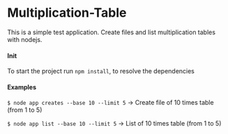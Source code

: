 # Multiplication-Table

This is a simple test application. Create files and list multiplication tables with nodejs.

#### Init

To start the project run `npm install`, to resolve the dependencies

#### Examples

`$ node app creates --base 10 --limit 5` -> Create file of 10 times table (from 1 to 5)

`$ node app list --base 10 --limit 5` -> List of 10 times table (from 1 to 5)

